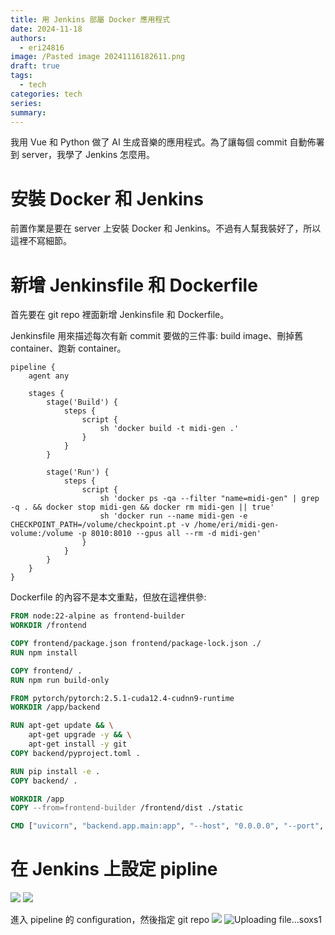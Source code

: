```yaml
---
title: 用 Jenkins 部屬 Docker 應用程式
date: 2024-11-18
authors:
  - eri24816
image: /Pasted image 20241116182611.png
draft: true
tags:
  - tech
categories: tech
series: 
summary:
---
```

我用 Vue 和 Python 做了 AI 生成音樂的應用程式。為了讓每個 commit 自動佈署到 server，我學了 Jenkins 怎麼用。
# 安裝 Docker 和 Jenkins

前置作業是要在 server 上安裝 Docker 和 Jenkins。不過有人幫我裝好了，所以這裡不寫細節。
# 新增 Jenkinsfile 和 Dockerfile
首先要在 git repo 裡面新增 Jenkinsfile 和 Dockerfile。

Jenkinsfile 用來描述每次有新 commit 要做的三件事: build image、刪掉舊 container、跑新 container。
```Jenkinsfile
pipeline {
    agent any

    stages {
        stage('Build') {
            steps {
                script {
                    sh 'docker build -t midi-gen .'
                }
            }
        }

        stage('Run') {
            steps { 
                script {
                    sh 'docker ps -qa --filter "name=midi-gen" | grep -q . && docker stop midi-gen && docker rm midi-gen || true'
                    sh 'docker run --name midi-gen -e CHECKPOINT_PATH=/volume/checkpoint.pt -v /home/eri/midi-gen-volume:/volume -p 8010:8010 --gpus all --rm -d midi-gen' 
                }
            }
        }
    }
}
```

Dockerfile 的內容不是本文重點，但放在這裡供參:
```Dockerfile
FROM node:22-alpine as frontend-builder
WORKDIR /frontend

COPY frontend/package.json frontend/package-lock.json ./
RUN npm install

COPY frontend/ .
RUN npm run build-only

FROM pytorch/pytorch:2.5.1-cuda12.4-cudnn9-runtime
WORKDIR /app/backend

RUN apt-get update && \
    apt-get upgrade -y && \
    apt-get install -y git
COPY backend/pyproject.toml .

RUN pip install -e .
COPY backend/ .

WORKDIR /app
COPY --from=frontend-builder /frontend/dist ./static

CMD ["uvicorn", "backend.app.main:app", "--host", "0.0.0.0", "--port", "8010"]
```

# 在 Jenkins 上設定 pipline

![](https://i.imgur.com/oSjajxr.png)
![](https://i.imgur.com/zt6vmdb.png)

進入 pipeline 的 configuration，然後指定 git repo
![](https://i.imgur.com/nKd12Lb.png)
![Uploading file...soxs1]()
